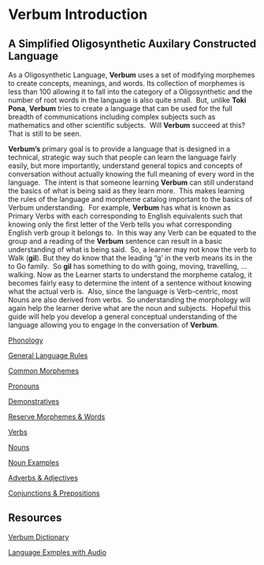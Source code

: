 # Verbum Introduction
## A Simplified Oligosynthetic Auxilary Constructed Language

As a Oligosynthetic Language, **Verbum** uses a set of modifying morphemes to create concepts, meanings, and words. Its collection of morphemes is less than 100 allowing it to fall into the category of a Oligosynthetic and the number of root words in the language is also quite small.&nbsp; But, unlike **Toki Pona**, **Verbum** tries to create a language that can be used for the full breadth of communications including complex subjects such as mathematics and other scientific subjects.&nbsp; Will **Verbum** succeed at this? That is still to be seen.

**Verbum’s** primary goal is to provide a language that is designed in a technical, strategic way such that people can learn the language fairly easily, but more importantly, understand general topics and concepts of conversation without actually knowing the full meaning of every word in the language.&nbsp; The intent is that someone learning **Verbum** can still understand the basics of what is being said as they learn more.&nbsp; This makes learning the rules of the language and morpheme catalog important to the basics of Verbum understanding.&nbsp; For example, **Verbum** has what is known as Primary Verbs with each corresponding to English equivalents such that knowing only the first letter of the Verb tells you what corresponding English verb group it belongs to.&nbsp; In this way any Verb can be equated to the group and a reading of the **Verbum** sentence can result in a basic understanding of what is being said.&nbsp; So, a learner may not know the verb to Walk (**gil**). But they do know that the leading “g’ in the verb means its in the to Go family.&nbsp; So **gil** has something to do with going, moving, travelling, … walking. Now as the Learner starts to understand the morpheme catalog, it becomes fairly easy to determine the intent of a sentence without knowing what the actual verb is.&nbsp; Also, since the language is Verb-centric, most Nouns are also derived from verbs.&nbsp; So understanding the morphology will again help the learner derive what are the noun and subjects.&nbsp; Hopeful this guide will help you develop a general conceptual understanding of the language allowing you to engage in the conversation of **Verbum**.

[Phonology](Phonology.md)

[General Language Rules](Rules.md)

[Common Morphemes](Common_Morphemes.md)

[Pronouns](Pronouns.md)

[Demonstratives](Demonstratives.md)

[Reserve Morphemes & Words](Reserve_Morphemes.md)

[Verbs](Verbs.md)

[Nouns](Nouns.md)

[Noun Examples](Noun-Examples.md)

[Adverbs & Adjectives](Adverbs-Adjectives.md)

[Conjunctions & Prepositions](Conj-Prep.md)

## Resources

[Verbum Dictionary](https://docs.google.com/spreadsheets/d/16BcdAuPcxNzvuQYlqmAuMscKl2X1x5X5DPMqcXPiwWw/edit#gid=0)

[Language Exmples with Audio](Language-Examples.md)




